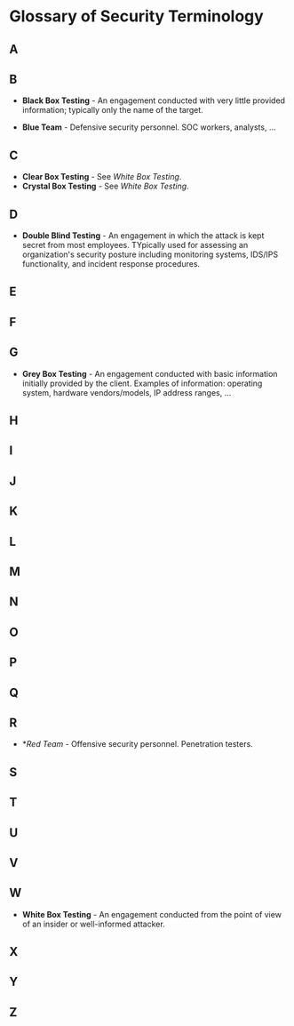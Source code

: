 # Glossary of Security Terminology

## A

## B

- **Black Box Testing** - An engagement conducted with very little
    provided information; typically only the name of the target.

- **Blue Team** - Defensive security personnel. SOC workers, analysts,
    ...

## C

- **Clear Box Testing** - See *White Box Testing*.
- **Crystal Box Testing** - See *White Box Testing*.

## D

- **Double Blind Testing** - An engagement in which the attack is kept
    secret from most employees. TYpically used for assessing an
    organization's security posture including monitoring systems,
    IDS/IPS functionality, and incident response procedures.

## E

## F

## G

- **Grey Box Testing** - An engagement conducted with basic
    information initially provided by the client. Examples of
    information: operating system, hardware vendors/models, IP address
    ranges, ...

## H

## I

## J

## K

## L

## M

## N

## O

## P

## Q

## R

- **Red Team* - Offensive security personnel. Penetration testers.

## S


## T

## U

## V

## W

- **White Box Testing** - An engagement conducted from the point of
    view of an insider or well-informed attacker.

## X

## Y

## Z
